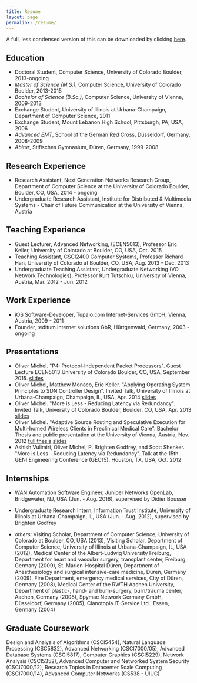 ```yaml
---
title: Resume
layout: page
permalink: /resume/
---
```


A full, less condensed version of this can be downloaded by
clicking [here](../doc/omichel-cv.pdf).

## Education

* Doctoral Student, Computer Science, University of Colorado Boulder,
	2013-ongoing
* *Master of Science (M.S.)*, Computer Science, University of Colorado
	Boulder, 2013-2015
* *Bachelor of Science (B.Sc.)*, Computer Science, University of Vienna,
2009-2013
* Exchange Student, University of Illinois at Urbana-Champaign, Department
	of Computer Science, 2011
* Exchange Student, Mount Lebanon High School, Pittsburgh, PA, USA, 2006
* *Advanced EMT*, School of the German Red Cross, Düsseldorf, Germany,
	2008-2009
* *Abitur*, Stifisches Gymnasium, Düren, Germany, 1999-2008

## Research Experience

* Research Assistant, Next Generation Networks Research Group, Department
	of Computer Science at the University of Colorado Boulder,
	Boulder, CO, USA, 2014 - ongoing
* Undergraduate Research Assistant, Institute for Distributed &
	Multimedia Systems - Chair of Future Communication at the
	University of Vienna, Austria

## Teaching Experience

* Guest Lecturer, Advanced Networking, (ECEN5013), Professor Eric Keller,
	University of Colorado at Boulder, CO, USA, Oct. 2015
* Teaching Assistant, CSCI2400 Computer Systems, Professor Richard Han,
	University of Colorado at Boulder, CO, USA, Aug. 2013 - Dec. 2013
* Undergraduate Teaching Assistant, Undergraduate Networking (VO Network
	Technologies), Professor Kurt Tutschku, University of Vienna, Austria,
	Mar. 2012 - Jun. 2012

## Work Experience

* iOS Software-Developer, Tupalo.com Internet-Services GmbH, Vienna,
	Austria, 2009 - 2011
* Founder, :editum.internet solutions GbR, Hürtgenwald, Germany,
	2003 - ongoing

## Presentations

* Oliver Michel. "P4: Protocol-Independent Packet Processors". Guest Lecture
	ECEN5013 University of Colorado Boulder, CO, USA, September 2015.
	[slides](../doc/p4.pdf)
* Oliver Michel, Matthew Monaco, Eric Keller. "Applying Operating System
	Principles to SDN Controller Design". Invited Talk, University of
	Illinois at Urbana-Champaign, Champaign, IL, USA, Apr. 2014
	[slides](../doc/talk-uiuc2014.pdf)
* Oliver Michel. "More is Less - Reducing Latency via Redundancy". Invited
	Talk, University of Colorado Boulder, Boulder, CO, USA, Apr. 2013
	[slides](../doc/moreisless-colorado.pdf)
* Oliver Michel. "Adaptive Source Routing and Speculative Execution for
	Multi-homed Wireless Clients in Preclinical Medical Care". Bachelor
	Thesis and public presentation at the University of Vienna, Austria,
	Nov. 2012 [full thesis](../doc/bachelor-thesis.pdf)
	[slides](../doc/bachelor-thesis-presentation.pdf)
* Ashish Vulimiri, Oliver Michel, P. Brighten Godfrey, and Scott Shenker.
	"More is Less - Reducing Latency via Redundancy". Talk at the 15th
	GENI Engineering Conference (GEC15), Houston, TX, USA, Oct. 2012

## Internships

* WAN Automation Software Engineer, Juniper Networks OpenLab, Bridgewater, NJ,
USA (Jun. - Aug. 2016), supervised by Didier Bousser

* Undergraduate Research Intern, Information Trust Institute, University of
Illinois at Urbana-Champaign, IL, USA (Jun. - Aug. 2012), supervised by Brighten Godfrey

* *others*: Visiting Scholar, Department of Computer Science, University of Colorado at
Boulder, CO, USA (2013), Visiting
Scholar, Department of Computer Science, University of Illinois at
Urbana-Champaign, IL, USA (2012), Medical Center of the Albert-Ludwig
University Freiburg, Department for heart and vascular surgery, transplant
center, Freiburg, Germany (2009), St. Marien-Hospital Düren, Department of
Anesthesiology and surgical intensive-care medicine, Düren, Germany (2009),
Fire Department, emergency medical services, City of Düren, Germany (2008),
Medical Center of the RWTH Aachen University, Department of plastic-, hand- and
burn-surgery, burn/trauma center, Aachen, Germany (2008), Spymac Network
Germany GmbH, Düsseldorf, Germany (2005), Clanotopia IT-Service Ltd., Essen,
Germany (2004)

## Graduate Coursework

Design and Analysis of Algorithms (CSCI5454), Natural Language Processing
(CSC5832), Advanced Networking (CSCI7000/05), Advanced Database Systems
(CSCI5817), Computer Graphics (CSCI5229), Network Analysis (CSCI5352), Advanced
Computer and Networked System Security (CSCI7000/12), Research Topics in
Datacenter Scale Computing (CSCI7000/14), Advanced Computer Networks (CS538 -
UIUC)
